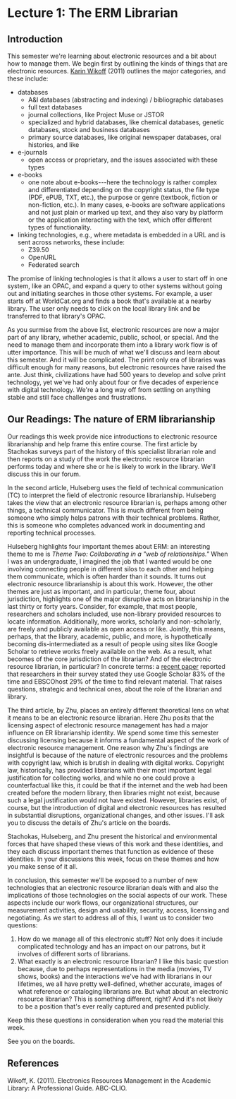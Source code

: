 # Lecture 1: The ERM Librarian

## Introduction

This semester we're learning about electronic resources and a bit about how to
manage them. We begin first by outlining the kinds of things that are
electronic resources. [Karin Wikoff][Wikoff2011] (2011) outlines the major
categories, and these include:

- databases
    - A&I databases (abstracting and indexing) / bibliographic databases
    - full text databases
    - journal collections, like Project Muse or JSTOR
    - specialized and hybrid databases, like chemical databases,
      genetic databases, stock and business databases
    - primary source databases, like original newspaper databases,
      oral histories, and like
- e-journals
    - open access or proprietary, and the issues associated with
      these types
- e-books
    - one note about e-books---here the technology is rather complex
      and differentiated depending on the copyright status, the
      file type (PDF, ePUB, TXT, etc.), the purpose or genre (textbook,
      fiction or non-fiction, etc.). In many cases, e-books are
      software applications and not just plain or marked up text, and
      they also vary by platform or the application interacting
      with the text, which offer different types of functionality.
- linking technologies, e.g., where metadata is embedded in a URL and
  is sent across networks, these include:
    - Z39.50
    - OpenURL
    - Federated search

The promise of linking technologies is that it allows a user to start off in
one system, like an OPAC, and expand a query to other systems without going out
and initiating searches in those other systems. For example, a user starts off
at WorldCat.org and finds a book that's available at a nearby library. The user
only needs to click on the local library link and be transferred to that
library's OPAC.

As you surmise from the above list, electronic resources are now a major part
of any library, whether academic, public, school, or special. And the need to
manage them and incorporate them into a library work flow is of utter
importance. This will be much of what we'll discuss and learn about this
semester. And it will be complicated. The print only era of libraries was
difficult enough for many reasons, but electronic resources have raised the
ante. Just think, civilizations have had 500 years to develop and solve print
technology, yet we've had only about four or five decades of experience with
digital technology. We're a long way off from settling on anything stable and
still face challenges and frustrations. 

## Our Readings: The nature of ERM librarianship

Our readings this week provide nice introductions to electronic resource
librarianship and help frame this entire course. The first article by Stachokas
surveys part of the history of this specialist librarian role and then reports
on a study of the work the electronic resource librarian performs today and
where she or he is likely to work in the library. We'll discuss this in our
forum.

In the second article, Hulseberg uses the field of technical communication (TC)
to interpret the field of electronic resource librarianship. Hulseberg takes
the view that an electronic resource librarian is, perhaps among other things,
a technical communicator. This is much different from being someone who simply
helps patrons with their technical problems. Rather, this is someone who
completes advanced work in documenting and reporting technical processes. 

Hulseberg highlights four important themes about ERM: an interesting theme to
me is *Theme Two: Collaborating in a "web of relationships."* When I was an
undergraduate, I imagined the job that I wanted would be one involving
connecting people in different silos to each other and helping them
communicate, which is often harder than it sounds. It turns out electronic
resource librarianship is about this work. However, the other themes are just
as important, and in particular, theme four, about jurisdiction, highlights one
of the major disruptive acts on librarianship in the last thirty or forty
years. Consider, for example, that most people, researchers and scholars
included, use non-library provided resources to locate information.
Additionally, more works, scholarly and non-scholarly, are freely and publicly
available as open access or like. Jointly, this means, perhaps, that the
library, academic, public, and more, is hypothetically becoming
dis-intermediated as a result of people using sites like Google Scholar to
retrieve works freely available on the web. As a result, what becomes of the
core jurisdiction of the librarian? And of the electronic resource librarian,
in particular? In concrete terms: a [recent paper][Klitzing2019] reported that
researchers in their survey stated they use Google Scholar 83% of the time and
EBSCOhost 29% of the time to find relevant material. That raises questions,
strategic and technical ones, about the role of the librarian and library.

The third article, by Zhu, places an entirely different theoretical lens on
what it means to be an electronic resource librarian. Here Zhu posits that the
licensing aspect of electronic resource management has had a major influence on
ER librarianship identity. We spend some time this semester discussing
licensing because it informs a fundamental aspect of the work of electronic
resource management. One reason why Zhu's findings are insightful is because of
the nature of electronic resources and the problems with copyright law, which
is brutish in dealing with digital works. Copyright law, historically, has
provided librarians with their most important legal justification for
collecting works, and while no one could prove a counterfactual like this, it
could be that if the internet and the web had been created before the modern
library, then libraries might not exist, because such a legal justification
would not have existed. However, libraries exist, of course, but the
introduction of digital and electronic resources has resulted in substantial
disruptions, organizational changes, and other issues. I'll ask you to discuss
the details of Zhu's article on the boards.

Stachokas, Hulseberg, and Zhu present the historical and environmental forces
that have shaped these views of this work and these identities, and they each
discuss important themes that function as evidence of these identities. In your
discussions this week, focus on these themes and how you make sense of it all.

In conclusion, this semester we'll be exposed to a number of new technologies
that an electronic resource librarian deals with and also the implications of
those technologies on the social aspects of our work. These aspects include our
work flows, our organizational structures, our measurement activities, design
and usability, security, access, licensing and negotiating. As we start to
address all of this, I want us to consider two questions:

1. How do we manage all of this electronic stuff? Not only does it include
   complicated technology and has an impact on our patrons, but it involves of
   different sorts of librarians.
2. What exactly is an electronic resource librarian? I like this basic question
   because, due to perhaps representations in the media (movies, TV shows,
   books) and the interactions we've had with librarians in our lifetimes, we
   all have pretty well-defined, whether accurate, images of what reference or
   cataloging librarians are. But what about an electronic resource librarian?
   This is something different, right? And it's not likely to be a position
   that's ever really captured and presented publicly.

Keep this these questions in consideration when you read the material this week.

See you on the boards.

## References

Wikoff, K. (2011). Electronics Resources Management in the Academic
Library: A Professional Guide. ABC-CLIO.

[Wikoff2011]:http://www.worldcat.org/oclc/940697515
[Klitzing2019]:https://doi.org/10.1108/JD-03-2018-0047
